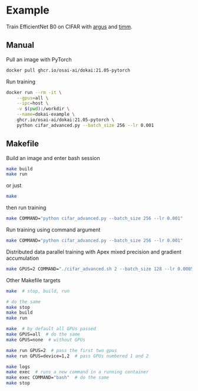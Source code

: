 # Example

Train EfficientNet B0 on CIFAR with [argus](https://github.com/lRomul/argus) and [timm](https://github.com/rwightman/pytorch-image-models). 

## Manual 

Pull an image with PyTorch
```bash
docker pull ghcr.io/osai-ai/dokai:21.05-pytorch
```

Run training
```bash
docker run --rm -it \
    --gpus=all \
    --ipc=host \
    -v $(pwd):/workdir \
    --name=dokai-example \
    ghcr.io/osai-ai/dokai:21.05-pytorch \
    python cifar_advanced.py --batch_size 256 --lr 0.001
```

## Makefile

Build an image and enter bash session
```bash
make build
make run
```
or just 
```bash
make
```
then run training
```bash
make COMMAND="python cifar_advanced.py --batch_size 256 --lr 0.001"
```

Run training using command argument
```bash
make COMMAND="python cifar_advanced.py --batch_size 256 --lr 0.001"
```

Distributed data parallel training with Apex mixed precision and gradient accumulation
```bash
make GPUS=2 COMMAND="./cifar_advanced.sh 2 --batch_size 128 --lr 0.0005 --amp --iter_size 2"
```

Other Makefile targets
```bash
make  # stop, build, run

# do the same
make stop
make build
make run

make  # by default all GPUs passed 
make GPUS=all  # do the same
make GPUS=none  # without GPUs

make run GPUS=2  # pass the first two gpus
make run GPUS=device=1,2  # pass GPUs numbered 1 and 2

make logs
make exec  # runs a new command in a running container
make exec COMMAND="bash"  # do the same 
make stop
```
